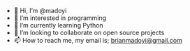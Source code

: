 - 👋 Hi, I’m @madoyi
- 👀 I’m interested in programming
- 🌱 I’m currently learning Python
- 💞️ I’m looking to collaborate on open source projects
- 📫 How to reach me, my email is; brianmadoyi@gmail.com

<!---
madoyi/madoyi is a ✨ special ✨ repository because its `README.md` (this file) appears on your GitHub profile.
You can click the Preview link to take a look at your changes.
--->
